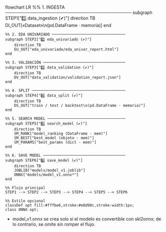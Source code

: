 flowchart LR
    %% 1. INGESTA ─────────────────────────────────────────
    subgraph STEP1["1️⃣ data_ingestion (✔)"]
        direction TB
        DI_OUT[«Dataset»\n(pd.DataFrame · memoria)]
    end

    %% 2. EDA UNIVARIADO ─────────────────────────────────
    subgraph STEP2["2️⃣ eda_univariado (✔)"]
        direction TB
        EU_OUT["eda_univariado/eda_univar_report.html"]
    end

    %% 3. VALIDACIÓN ─────────────────────────────────────
    subgraph STEP3["3️⃣ data_validation (✔)"]
        direction TB
        DV_OUT["data_validation/validation_report.json"]
    end

    %% 4. SPLIT ──────────────────────────────────────────
    subgraph STEP4["4️⃣ data_split (✔)"]
        direction TB
        DS_OUT["train / test / backtest\n(pd.DataFrame · memoria)"]
    end

    %% 5. SEARCH MODEL ───────────────────────────────────
    subgraph STEP5["5️⃣ search_model (✔)"]
        direction TB
        SM_RANK["model_ranking (DataFrame · mem)"]
        SM_BEST["best_model (objeto · mem)"]
        SM_PARAMS["best_params (dict · mem)"]
    end

    %% 6. SAVE MODEL ─────────────────────────────────────
    subgraph STEP6["6️⃣ save_model (✔)"]
        direction TB
        JOBLIB["models/model_v1.joblib"]
        ONNX["models/model_v1.onnx*"]
    end

    %% Flujo principal
    STEP1 --> STEP2 --> STEP3 --> STEP4 --> STEP5 --> STEP6

    %% Estilo opcional
    classDef opt fill:#fffbe6,stroke:#e0d98c,stroke-width:1px;
    class ONNX opt;

  * model_v1.onnx se crea solo si el modelo es convertible con skl2onnx; de lo contrario, se omite sin romper el flujo.
